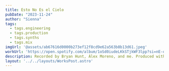 ```yaml
---
title: Esto No Es el Cielo
pubDate: "2023-11-24"
author: "Sienna"
tags:
  - tags.engineering
  - tags.production
  - tags.synths
  - tags.mix
imgUrl: '@assets/ab67616d0000b273ef12f8cd9e62a563b8b13d61.jpeg'
workUrl: 'https://open.spotify.com/album/1oSd0iudeLKkSTjkWF3lpp?si=nE-ok3trTjW-qXWW_qNczQ'
description: Recorded by Bryan Hunt, Álex Moreno, and me. Produced with Álex Moreno.
layout: '../../layouts/WorksPost.astro'
---
```

